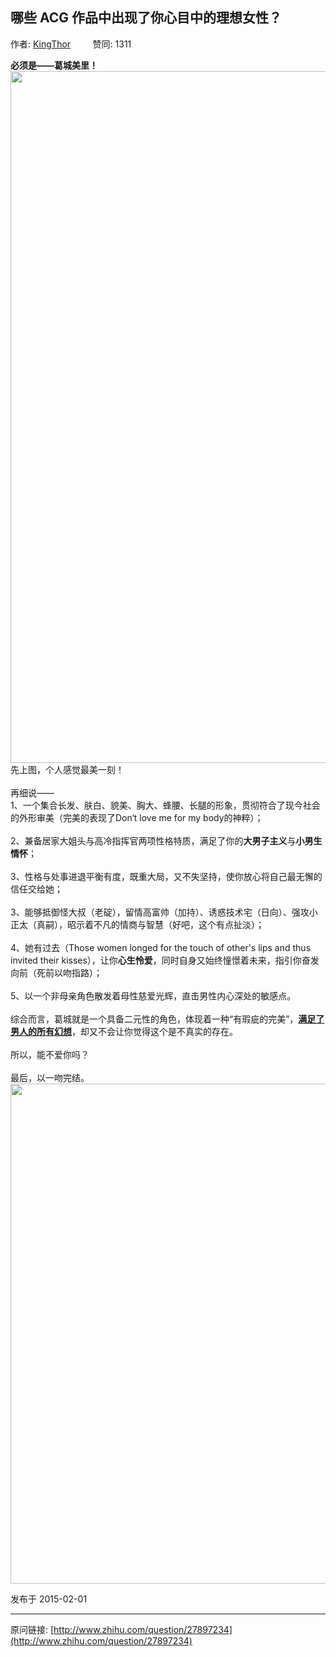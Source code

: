 ## 哪些 ACG 作品中出现了你心目中的理想女性？

作者: [KingThor](http://www.zhihu.com/people/KingThor)&nbsp;&nbsp;&nbsp;&nbsp;&nbsp;&nbsp;&nbsp;&nbsp; 赞同: 1311


<b>必须是——葛城美里！</b><br><img src="http://pic4.zhimg.com/0ffe5b7030ebfe01a22d7ea164c7fb7f_b.jpg" data-rawwidth="1107" data-rawheight="624" class="origin_image zh-lightbox-thumb" width="1107" data-original="http://pic4.zhimg.com/0ffe5b7030ebfe01a22d7ea164c7fb7f_r.jpg">先上图，个人感觉最美一刻！<br><br>再细说——<br>1、一个集合长发、肤白、貌美、胸大、蜂腰、长腿的形象，贯彻符合了现今社会的外形审美（完美的表现了Don‘t love me for my body的神粹）；<br><br>2、兼备居家大姐头与高冷指挥官两项性格特质，满足了你的<b>大男子主义</b>与<b>小男生情怀</b>；<br><br>3、性格与处事进退平衡有度，既重大局，又不失坚持，使你放心将自己最无懈的信任交给她；<br><br>3、能够抵御怪大叔（老碇），留情高富帅（加持）、诱惑技术宅（日向）、强攻小正太（真嗣），昭示着不凡的情商与智慧（好吧，这个有点扯淡）；<br><br>4、她有过去（Those women longed for the touch of other's lips and thus invited their kisses），让你<b>心生怜爱</b>，同时自身又始终憧憬着未来，指引你奋发向前（死前以吻指路）；<br><br>5、以一个非母亲角色散发着母性慈爱光辉，直击男性内心深处的敏感点。<br><br>综合而言，葛城就是一个具备二元性的角色，体现着一种“有瑕疵的完美”，<b><u>满足了男人的所有幻想</u></b>，却又不会让你觉得这个是不真实的存在。<br><br>所以，能不爱你吗？<br><br>最后，以一吻完结。<br><img src="http://pic2.zhimg.com/a9e21f81be20d63fb23be36e82639d79_b.jpg" data-rawwidth="800" data-rawheight="600" class="origin_image zh-lightbox-thumb" width="800" data-original="http://pic2.zhimg.com/a9e21f81be20d63fb23be36e82639d79_r.jpg">



发布于 2015-02-01



---
原问链接: [http://www.zhihu.com/question/27897234](http://www.zhihu.com/question/27897234)